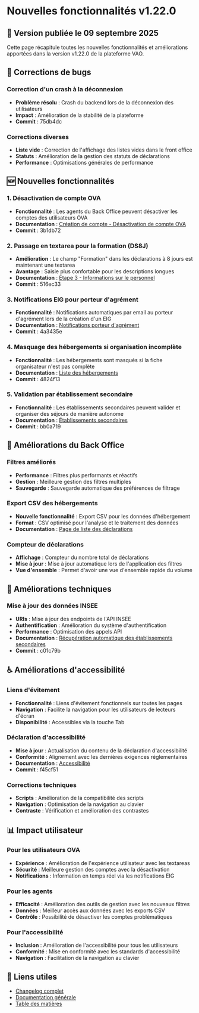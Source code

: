 # Nouvelles fonctionnalités v1.22.0

## 📅 Version publiée le 09 septembre 2025

Cette page récapitule toutes les nouvelles fonctionnalités et améliorations apportées dans la version v1.22.0 de la plateforme VAO.

## 🔧 Corrections de bugs

### Correction d'un crash à la déconnexion
- **Problème résolu** : Crash du backend lors de la déconnexion des utilisateurs
- **Impact** : Amélioration de la stabilité de la plateforme
- **Commit** : 75db4dc

### Corrections diverses
- **Liste vide** : Correction de l'affichage des listes vides dans le front office
- **Statuts** : Amélioration de la gestion des statuts de déclarations
- **Performance** : Optimisations générales de performance

## 🆕 Nouvelles fonctionnalités

### 1. Désactivation de compte OVA
- **Fonctionnalité** : Les agents du Back Office peuvent désactiver les comptes des utilisateurs OVA
- **Documentation** : [Création de compte - Désactivation de compte OVA](../front-ova/creation-de-compte/README.md#désactivation-de-compte-ova)
- **Commit** : 3b1db72

### 2. Passage en textarea pour la formation (DS8J)
- **Amélioration** : Le champ "Formation" dans les déclarations à 8 jours est maintenant une textarea
- **Avantage** : Saisie plus confortable pour les descriptions longues
- **Documentation** : [Étape 3 - Informations sur le personnel](../front-ova/declaration-de-sejour/declaration-a-8-jours/etape-3-informations-sur-le-personnel.md)
- **Commit** : 516ec33

### 3. Notifications EIG pour porteur d'agrément
- **Fonctionnalité** : Notifications automatiques par email au porteur d'agrément lors de la création d'un EIG
- **Documentation** : [Notifications porteur d'agrément](../front-ova/eig/notifications-porteur-agrement.md)
- **Commit** : 4a3435e

### 4. Masquage des hébergements si organisation incomplète
- **Fonctionnalité** : Les hébergements sont masqués si la fiche organisateur n'est pas complète
- **Documentation** : [Liste des hébergements](../liste-des-hebergements/README.md#nouvelles-fonctionnalités-v1220)
- **Commit** : 4824f13

### 5. Validation par établissement secondaire
- **Fonctionnalité** : Les établissements secondaires peuvent valider et organiser des séjours de manière autonome
- **Documentation** : [Établissements secondaires](../front-ova/fiche-organisateur/creation-de-la-fiche-organisateur/etape-2-etablissements-secondaires/README.md#nouvelles-fonctionnalités-v1220)
- **Commit** : bb0a719

## 🎨 Améliorations du Back Office

### Filtres améliorés
- **Performance** : Filtres plus performants et réactifs
- **Gestion** : Meilleure gestion des filtres multiples
- **Sauvegarde** : Sauvegarde automatique des préférences de filtrage

### Export CSV des hébergements
- **Nouvelle fonctionnalité** : Export CSV pour les données d'hébergement
- **Format** : CSV optimisé pour l'analyse et le traitement des données
- **Documentation** : [Page de liste des déclarations](../back-agents/declaration-de-sejour/page-de-liste-des-declarations.md#nouvelles-fonctionnalités-v1220)

### Compteur de déclarations
- **Affichage** : Compteur du nombre total de déclarations
- **Mise à jour** : Mise à jour automatique lors de l'application des filtres
- **Vue d'ensemble** : Permet d'avoir une vue d'ensemble rapide du volume

## 🔧 Améliorations techniques

### Mise à jour des données INSEE
- **URIs** : Mise à jour des endpoints de l'API INSEE
- **Authentification** : Amélioration du système d'authentification
- **Performance** : Optimisation des appels API
- **Documentation** : [Récupération automatique des établissements secondaires](../front-ova/fiche-organisateur/creation-de-la-fiche-organisateur/etape-2-etablissements-secondaires/recuperation-automatique-des-etablissements-secondaires.md#mises-à-jour-v1220---api-insee)
- **Commit** : c01c79b

## ♿ Améliorations d'accessibilité

### Liens d'évitement
- **Fonctionnalité** : Liens d'évitement fonctionnels sur toutes les pages
- **Navigation** : Facilite la navigation pour les utilisateurs de lecteurs d'écran
- **Disponibilité** : Accessibles via la touche Tab

### Déclaration d'accessibilité
- **Mise à jour** : Actualisation du contenu de la déclaration d'accessibilité
- **Conformité** : Alignement avec les dernières exigences réglementaires
- **Documentation** : [Accessibilité](../misc/accessibilite.md)
- **Commit** : f45cf51

### Corrections techniques
- **Scripts** : Amélioration de la compatibilité des scripts
- **Navigation** : Optimisation de la navigation au clavier
- **Contraste** : Vérification et amélioration des contrastes

## 📊 Impact utilisateur

### Pour les utilisateurs OVA
- **Expérience** : Amélioration de l'expérience utilisateur avec les textareas
- **Sécurité** : Meilleure gestion des comptes avec la désactivation
- **Notifications** : Information en temps réel via les notifications EIG

### Pour les agents
- **Efficacité** : Amélioration des outils de gestion avec les nouveaux filtres
- **Données** : Meilleur accès aux données avec les exports CSV
- **Contrôle** : Possibilité de désactiver les comptes problématiques

### Pour l'accessibilité
- **Inclusion** : Amélioration de l'accessibilité pour tous les utilisateurs
- **Conformité** : Mise en conformité avec les standards d'accessibilité
- **Navigation** : Facilitation de la navigation au clavier

## 🔗 Liens utiles

- [Changelog complet](https://github.com/SocialGouv/vao/releases/tag/v1.22.0)
- [Documentation générale](../README.md)
- [Table des matières](../SUMMARY.md)
